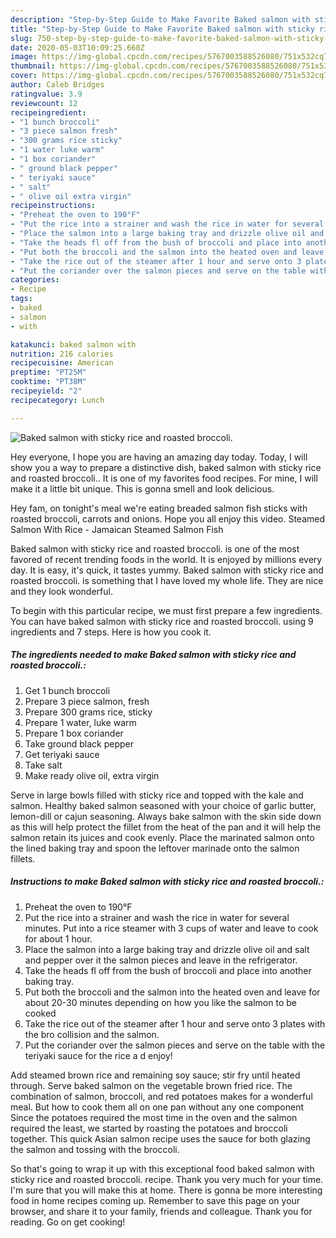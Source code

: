 ```yaml
---
description: "Step-by-Step Guide to Make Favorite Baked salmon with sticky rice and roasted broccoli."
title: "Step-by-Step Guide to Make Favorite Baked salmon with sticky rice and roasted broccoli."
slug: 750-step-by-step-guide-to-make-favorite-baked-salmon-with-sticky-rice-and-roasted-broccoli
date: 2020-05-03T10:09:25.660Z
image: https://img-global.cpcdn.com/recipes/5767003588526080/751x532cq70/baked-salmon-with-sticky-rice-and-roasted-broccoli-recipe-main-photo.jpg
thumbnail: https://img-global.cpcdn.com/recipes/5767003588526080/751x532cq70/baked-salmon-with-sticky-rice-and-roasted-broccoli-recipe-main-photo.jpg
cover: https://img-global.cpcdn.com/recipes/5767003588526080/751x532cq70/baked-salmon-with-sticky-rice-and-roasted-broccoli-recipe-main-photo.jpg
author: Caleb Bridges
ratingvalue: 3.9
reviewcount: 12
recipeingredient:
- "1 bunch broccoli"
- "3 piece salmon fresh"
- "300 grams rice sticky"
- "1 water luke warm"
- "1 box coriander"
- " ground black pepper"
- " teriyaki sauce"
- " salt"
- " olive oil extra virgin"
recipeinstructions:
- "Preheat the oven to 190°F"
- "Put the rice into a strainer and wash the rice in water for several minutes. Put into a rice steamer with 3 cups of water and leave to cook for about 1 hour."
- "Place the salmon into a large baking tray and drizzle olive oil and salt and pepper over it the salmon pieces and leave in the refrigerator."
- "Take the heads fl off from the bush of broccoli and place into another baking tray."
- "Put both the broccoli and the salmon into the heated oven and leave for about 20-30 minutes depending on how you like the salmon to be cooked"
- "Take the rice out of the steamer after 1 hour and serve onto 3 plates with the bro collision and the salmon."
- "Put the coriander over the salmon pieces and serve on the table with the teriyaki sauce for the rice a d enjoy!"
categories:
- Recipe
tags:
- baked
- salmon
- with

katakunci: baked salmon with 
nutrition: 216 calories
recipecuisine: American
preptime: "PT25M"
cooktime: "PT38M"
recipeyield: "2"
recipecategory: Lunch

---
```



![Baked salmon with sticky rice and roasted broccoli.](https://img-global.cpcdn.com/recipes/5767003588526080/751x532cq70/baked-salmon-with-sticky-rice-and-roasted-broccoli-recipe-main-photo.jpg)

Hey everyone, I hope you are having an amazing day today. Today, I will show you a way to prepare a distinctive dish, baked salmon with sticky rice and roasted broccoli.. It is one of my favorites food recipes. For mine, I will make it a little bit unique. This is gonna smell and look delicious.

Hey fam, on tonight&#39;s meal we&#39;re eating breaded salmon fish sticks with roasted broccoli, carrots and onions. Hope you all enjoy this video. Steamed Salmon With Rice - Jamaican Steamed Salmon Fish

Baked salmon with sticky rice and roasted broccoli. is one of the most favored of recent trending foods in the world. It is enjoyed by millions every day. It is easy, it's quick, it tastes yummy. Baked salmon with sticky rice and roasted broccoli. is something that I have loved my whole life. They are nice and they look wonderful.


To begin with this particular recipe, we must first prepare a few ingredients. You can have baked salmon with sticky rice and roasted broccoli. using 9 ingredients and 7 steps. Here is how you cook it.

<!--inarticleads1-->

##### The ingredients needed to make Baked salmon with sticky rice and roasted broccoli.:

1. Get 1 bunch broccoli
1. Prepare 3 piece salmon, fresh
1. Prepare 300 grams rice, sticky
1. Prepare 1 water, luke warm
1. Prepare 1 box coriander
1. Take  ground black pepper
1. Get  teriyaki sauce
1. Take  salt
1. Make ready  olive oil, extra virgin


Serve in large bowls filled with sticky rice and topped with the kale and salmon. Healthy baked salmon seasoned with your choice of garlic butter, lemon-dill or cajun seasoning. Always bake salmon with the skin side down as this will help protect the fillet from the heat of the pan and it will help the salmon retain its juices and cook evenly. Place the marinated salmon onto the lined baking tray and spoon the leftover marinade onto the salmon fillets. 

<!--inarticleads2-->

##### Instructions to make Baked salmon with sticky rice and roasted broccoli.:

1. Preheat the oven to 190°F
1. Put the rice into a strainer and wash the rice in water for several minutes. Put into a rice steamer with 3 cups of water and leave to cook for about 1 hour.
1. Place the salmon into a large baking tray and drizzle olive oil and salt and pepper over it the salmon pieces and leave in the refrigerator.
1. Take the heads fl off from the bush of broccoli and place into another baking tray.
1. Put both the broccoli and the salmon into the heated oven and leave for about 20-30 minutes depending on how you like the salmon to be cooked
1. Take the rice out of the steamer after 1 hour and serve onto 3 plates with the bro collision and the salmon.
1. Put the coriander over the salmon pieces and serve on the table with the teriyaki sauce for the rice a d enjoy!


Add steamed brown rice and remaining soy sauce; stir fry until heated through. Serve baked salmon on the vegetable brown fried rice. The combination of salmon, broccoli, and red potatoes makes for a wonderful meal. But how to cook them all on one pan without any one component Since the potatoes required the most time in the oven and the salmon required the least, we started by roasting the potatoes and broccoli together. This quick Asian salmon recipe uses the sauce for both glazing the salmon and tossing with the broccoli. 

So that's going to wrap it up with this exceptional food baked salmon with sticky rice and roasted broccoli. recipe. Thank you very much for your time. I'm sure that you will make this at home. There is gonna be more interesting food in home recipes coming up. Remember to save this page on your browser, and share it to your family, friends and colleague. Thank you for reading. Go on get cooking!
